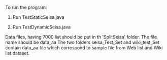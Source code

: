 To run the program:

1) Run TestStaticSeisa.java

2) Run  TestDynamicSeisa.java

Data files, having 7000 list should be put in th 'SplitSeisa' folder. The file name should be data_aa
The two folders seisa_Test_Set and wiki_test_Set contain data_aa file which correspond to sample file from Web list and Wiki list dataset.
